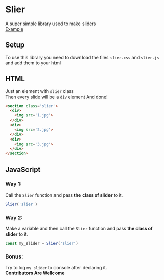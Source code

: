 # Slier
A super simple library used to make sliders  
[Example](./example.html)

## Setup
To use this library you need to download the files `slier.css` and `slier.js` and add them to your html

## HTML
Just an element with `slier` class  
Then every slide will be a `div` element
And done!
```html
<section class='slier'>
  <div>
    <img src='1.jpg'>
  </div>
  <div>
    <img src='2.jpg'>
  </div>
  <div>
    <img src='3.jpg'>
  </div>
</section>
```
## JavaScript
### Way 1:
Call the `Slier` function and pass **the class of slider** to it.
```js
Slier('slier')
```
### Way 2:
Make a variable and then call the `Slier` function and pass **the class of slider** to it.
```js
const my_slider = Slier('slier')
```
### Bonus:
Try to log `my_slider` to console after declaring it.  
**Contributors Are Wellcome**
